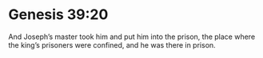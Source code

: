 # Genesis 39:20

And Joseph’s master took him and put him into the prison, the place where the king’s prisoners were confined, and he was there in prison.
